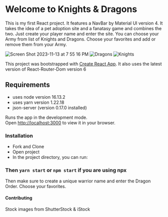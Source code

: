 # Welcome to Knights & Dragons
This is my first React project. It features a NavBar by Material UI version 4. 
It takes the idea of a pet adoption site and a fanatasy game and
combines the two. Just create your player name and enter the site.
You can choose your Army from list of Knights and Dragons.
Choose your favorites and add or remove them from your Army.

![Screen Shot 2023-11-13 at 7 55 16 PM](https://github.com/SmithMack68/dragon-army/assets/90874836/33df7f23-5ebe-45cc-8a19-97b3c1ed788f)
![Dragons](https://github.com/SmithMack68/dragon-army/assets/90874836/139f365e-e22e-4062-ba11-e10764d9dd15)
![Knights](https://github.com/SmithMack68/dragon-army/assets/90874836/0de6efa7-35c9-42e8-a85a-3841a4f92227)


This project was bootstrapped with [Create React App](https://github.com/facebook/create-react-app).
It also uses the latest version of React-Router-Dom version 6

## Requirements
* uses node version 16.13.2
* uses yarn version 1.22.18
* json-server (version 0.17.0 installed)

Runs the app in the development mode.\
Open [http://localhost:3000](http://localhost:3000) to view it in your browser.

### Installation
* Fork and Clone
* Open project 
* In the project directory, you can run:
### Then  `yarn start` or `npm start` if you are using npx
Then make sure to create a unique warrior name and enter the Dragon Order.
Choose your favorites.



#### Contributing
Stock images from ShutterStock & iStock
